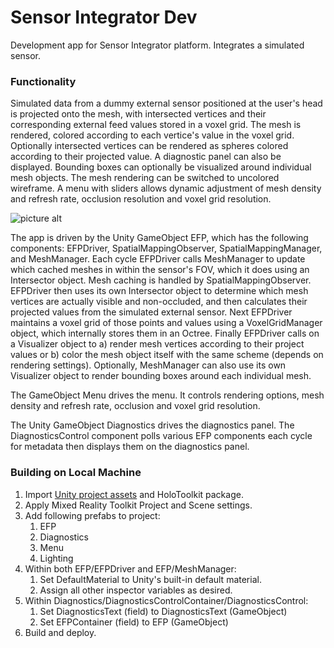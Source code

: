 # Sensor Integrator Dev
Development app for Sensor Integrator platform. Integrates a simulated sensor.

### Functionality
Simulated data from a dummy external sensor positioned at the user's head is projected onto the mesh, with intersected vertices and their corresponding external feed values stored in a voxel grid. 
The mesh is rendered, colored according to each vertice's value in the voxel grid.
Optionally intersected vertices can be rendered as spheres colored according to their projected value. A diagnostic panel can also be displayed. Bounding boxes can optionally be visualized around individual mesh objects.
The mesh rendering can be switched to uncolored wireframe. A menu with sliders allows dynamic adjustment of mesh density and refresh rate, occlusion resolution and voxel grid resolution.

![picture alt](../master/imgs/SIdev.jpg "screenshot")

The app is driven by the Unity GameObject EFP, which has the following components: EFPDriver, SpatialMappingObserver, SpatialMappingManager, and MeshManager.
Each cycle EFPDriver calls MeshManager to update which cached meshes in within the sensor's FOV, which it does using an Intersector object. Mesh caching is handled by SpatialMappingObserver.
EFPDriver then uses its own Intersector object to determine which mesh vertices are actually visible and non-occluded, and then calculates their projected values from the simulated external sensor.
Next EFPDriver maintains a voxel grid of those points and values using a VoxelGridManager object, which internally stores them in an Octree.
Finally EFPDriver calls on a Visualizer object to a) render mesh vertices according to their project values or b) color the mesh object itself with the same scheme (depends on rendering settings). Optionally, MeshManager can also use its own Visualizer object to render bounding boxes around each individual mesh.

The GameObject Menu drives the menu. It controls rendering options, mesh density and refresh rate, occlusion and voxel grid resolution.

The Unity GameObject Diagnostics drives the diagnostics panel. The DiagnosticsControl component polls various EFP components each cycle for metadata then displays them on the diagnostics panel.

### Building on Local Machine
1. Import [Unity project assets](https://github.com/VUSE-Hololens/assets/tree/master/EFP%20Tester%20v2) and HoloToolkit package.
2. Apply Mixed Reality Toolkit Project and Scene settings.
3. Add following prefabs to project:
	1. EFP
	2. Diagnostics
	4. Menu
	3. Lighting
4. Within both EFP/EFPDriver and EFP/MeshManager:
	1. Set DefaultMaterial to Unity's built-in default material.
	2. Assign all other inspector variables as desired.
5. Within Diagnostics/DiagnosticsControlContainer/DiagnosticsControl:
	1. Set DiagnosticsText (field) to DiagnosticsText (GameObject)
	2. Set EFPContainer (field) to EFP (GameObject)
6. Build and deploy.

